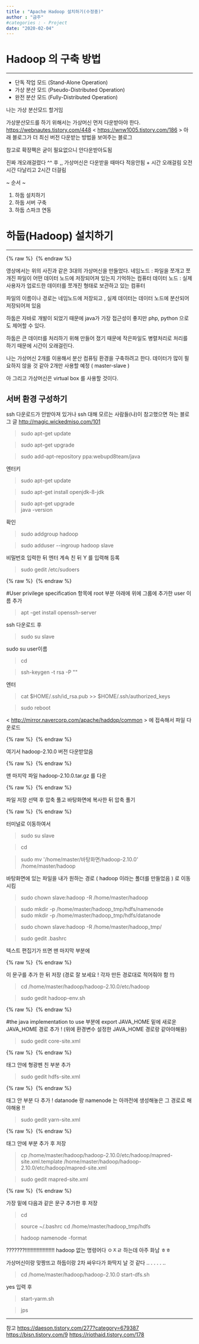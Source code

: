 ```yaml
---
title : "Apache Hadoop 설치하기(수정중)"
author : "금주"
#categories : - Project
date: "2020-02-04"
---
```


# Hadoop 의 구축 방법
---
* 단독 작업 모드 (Stand-Alone Operation)
* 가상 분산 모드 (Pseudo-Distributed Operation)
* 완전 분산 모드 (Fully-Distributed Operation)

나는 가상 분산모드 할거임


 가상분산모드를 하기 위해서는 가상머신 먼저 다운받아야 한다.
 <https://webnautes.tistory.com/448>
< https://wnw1005.tistory.com/186 >
아래 블로그가 더 최신 버전 다운받는 방법을 보여주는 블로그

참고로 확장팩은 굳이 필요없으니 안다운받아도됨

진짜 개오래걸렸다 ^^ 후 ,, 가상머신은 다운받을 때마다 적응안됨 + 시간 오래걸림 오전시간 다날리고 2시간 더걸림



~ 순서 ~

1. 하둡 설치하기
2. 하둡 서버 구축
3. 하둡 스파크 연동

# 하둡(Hadoop) 설치하기
---



{% raw %} <img src="https://bcloved.github.io/assets/images/20200204ApacheHadoop/1.PNG" alt=""> {% endraw %}

영상에서는 위의 사진과 같은  3대의 가상머신을 만들었다.
네임노드 : 파일을 쪼개고 쪼개진 파일이 어떤 데이터 노드에 저장되어져 있는지 기억하는 컴퓨터
데이터 노드 : 실제 사용자가 업로드한 데이터를 쪼개진 형태로 보관하고 있는 컴퓨터



파일의 이름이나 경로는 네임노드에 저장되고 , 실제 데이터는 데이터 노드에 분산되어 저장되어져 있음

하둡은 자바로 개발이 되었기 때문에 java가 가장 접근성이 좋지만 php, python 으로도 제어할 수 있다.

하둡은 큰 데이터를 처리하기 위해 만들어 졌기 때문에 작은파일도 병렬처리로 처리를 하기 때문에 시간이 오래걸린다.


나는 가상머신 2개를 이용해서 분산 컴퓨팅 환경을 구축하려고 한다.
데이터가 많이 필요하지 않을 것 같아 2개만 사용할 예정 ( master-slave )

아 그리고 가상머신은 virtual box 를 사용할 것이다.

## 서버 환경 구성하기

ssh 다운로드가 안받아져 있거나 ssh 대해 모르는 사람들(나)이 참고했으면 하는 블로그 글
<http://magic.wickedmiso.com/101>

> sudo apt-get update

>sudo apt-get upgrade

> sudo add-apt-repository ppa:webupd8team/java

엔터키

> sudo apt-get update

> sudo apt-get install openjdk-8-jdk

>sudo apt-get upgrade<br>
java -version

확인

>sudo addgroup hadoop

>sudo adduser --ingroup hadoop slave

비밀번호 입력한 뒤 엔터 계속 친 뒤 Y 를 입력해 등록

> sudo gedit /etc/sudoers

{% raw %} <img src="https://bcloved.github.io/assets/images/hadoop/1-0.PNG" alt=""> {% endraw %}

#User privilege specification
항목에 root 부분 아래에 위에 그룹에 추가한 user 이름 추가

>apt -get install openssh-server


ssh 다운로드 후

>sudo su slave

sudo su user이름

>cd

>ssh-keygen -t rsa -P ""

엔터

> cat $HOME/.ssh/id_rsa.pub >> $HOME/.ssh/authorized_keys

> sudo reboot

< http://mirror.navercorp.com/apache/haddop/common > 에 접속해서 파일 다운로드

{% raw %} <img src="https://bcloved.github.io/assets/images/hadoop/1.PNG" alt=""> {% endraw %}

여기서 hadoop-2.10.0 버전 다운받았음

{% raw %} <img src="https://bcloved.github.io/assets/images/hadoop/2.PNG" alt=""> {% endraw %}

맨 마지막 파일 hadoop-2.10.0.tar.gz 를 다운

{% raw %} <img src="https://bcloved.github.io/assets/images/hadoop/3.PNG" alt=""> {% endraw %}

파일 저장 선택 후 압축 풀고 바탕화면에 복사한 뒤 압축 풀기

{% raw %} <img src="https://bcloved.github.io/assets/images/hadoop/4.PNG" alt=""> {% endraw %}

터미널로 이동하여서

> sudo su slave

> cd

> sudo mv '/home/master/바탕화면/hadoop-2.10.0' /home/master/hadoop

바탕화면에 있는 파일을 내가 원하는 경로 ( hadoop 이라는 폴더를 만들었음 ) 로 이동시킴

>sudo chown slave:hadoop -R /home/master/hadoop

>sudo mkdir -p /home/master/hadoop_tmp/hdfs/namenode <Br> sudo mkdir -p /home/master/hadoop_tmp/hdfs/datanode


> sudo chown slave:hadoop -R /home/master/hadoop_tmp/

> sudo gedit .bashrc

텍스트 편집기가 뜨면 맨 마지막 부분에

{% raw %} <img src="https://bcloved.github.io/assets/images/hadoop/5.PNG" alt=""> {% endraw %}


이 문구를 추가 한 뒤 저장 (경로 잘 보세요 ! 각자 만든 경로대로 적어줘야 함 !!)

> cd /home/master/hadoop/hadoop-2.10.0/etc/hadoop

> sudo gedit hadoop-env.sh

{% raw %} <img src="https://bcloved.github.io/assets/images/hadoop/7.PNG" alt=""> {% endraw %}

#the java implementation to use
부분에 export JAVA_HOME 밑에 새로운 JAVA_HOME 경로 추가 ! (위에 환경변수 설정한 JAVA_HOME 경로랑 같아야해용)

> sudo gedit core-site.xml


{% raw %} <img src="https://bcloved.github.io/assets/images/hadoop/8.PNG" alt=""> {% endraw %}

<configuration> 태그 안에 형광펜 친 부분 추가

> sudo gedit hdfs-site.xml

{% raw %} <img src="https://bcloved.github.io/assets/images/hadoop/9.PNG" alt=""> {% endraw %}

<configuration> 태그 안 부분 다 추가 ! datanode 랑 namenode 는 아까전에 생성해놓은 그 경로로 해야해용 !!


> sudo gedit yarn-site.xml

{% raw %} <img src="https://bcloved.github.io/assets/images/hadoop/10.PNG" alt=""> {% endraw %}


<configuration> 태그 안에 부분 추가 후 저장


>cp /home/master/hadoop/hadoop-2.10.0/etc/hadoop/mapred-site.xml.template /home/master/hadoop/hadoop-2.10.0/etc/hadoop/mapred-site.xml



> sudo gedit mapred-site.xml

{% raw %} <img src="https://bcloved.github.io/assets/images/hadoop/12.PNG" alt=""> {% endraw %}


가장 밑에 다음과 같은 문구 추가한 후 저장

> cd

> source ~/.bashrc
> cd /home/master/hadoop_tmp/hdfs

 >  hadoop namenode -format

???????!!!!!!!!!!!!!!!!!!!! hadoop 없는 명령어다 ㅇㅈㄹ 하는데 아주 화남 ㅎㅎ

가상머신이랑 맞짱뜨고 하둡이랑 2차 싸우다가 화딱지 날 것 같다 ..  . . . . ..





 > cd /home/master/hadoop/hadoop-2.10.0
 > start-dfs.sh

 yes 입력 후

 > start-yarm.sh

 >jps







---
참고
<https://daeson.tistory.com/277?category=679387>
<https://bisn.tistory.com/9>
<https://riothaid.tistory.com/178>
